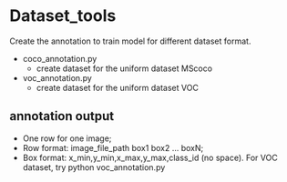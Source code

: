 # Dataset_tools
Create the annotation to train model for different dataset format.
- coco_annotation.py  
    - create dataset for the uniform dataset MScoco
- voc_annotation.py
    - create dataset for the uniform dataset VOC

## annotation output 
- One row for one image;
- Row format: image_file_path box1 box2 ... boxN;
- Box format: x_min,y_min,x_max,y_max,class_id (no space).
For VOC dataset, try python voc_annotation.py

